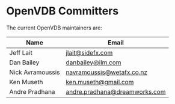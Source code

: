 <!-- SPDX-License-Identifier: CC-BY-4.0 -->
<!-- Copyright Contributors to the OpenVDB project. -->

# OpenVDB Committers

The current OpenVDB maintainers are:


| Name           | Email |
| -------------- | -----------------
| Jeff Lait | jlait@sidefx.com
| Dan Bailey | danbailey@ilm.com
| Nick Avramoussis | navramoussis@wetafx.co.nz
| Ken Museth | ken.museth@gmail.com
| Andre Pradhana | andre.pradhana@dreamworks.com
